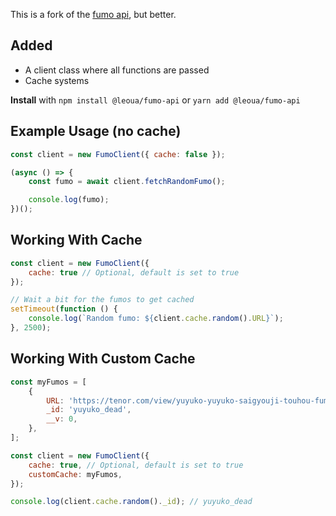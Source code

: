 This is a fork of the [fumo api](https://github.com/Nosesisaid/fumo-api), but better.

## Added

-   A client class where all functions are passed
-   Cache systems

**Install** with `npm install @leoua/fumo-api` or `yarn add @leoua/fumo-api`

## Example Usage (no cache)

```js
const client = new FumoClient({ cache: false });

(async () => {
    const fumo = await client.fetchRandomFumo();

    console.log(fumo);
})();
```

## Working With Cache

```js
const client = new FumoClient({
    cache: true // Optional, default is set to true
});

// Wait a bit for the fumos to get cached
setTimeout(function () {
    console.log(`Random fumo: ${client.cache.random().URL}`);
}, 2500);
```

## Working With Custom Cache

```js
const myFumos = [
    {
        URL: 'https://tenor.com/view/yuyuko-yuyuko-saigyouji-touhou-fumo-touhou-fumo-gif-25089428',
        _id: 'yuyuko_dead',
        __v: 0,
    },
];

const client = new FumoClient({
    cache: true, // Optional, default is set to true
    customCache: myFumos,
});

console.log(client.cache.random()._id); // yuyuko_dead
```
